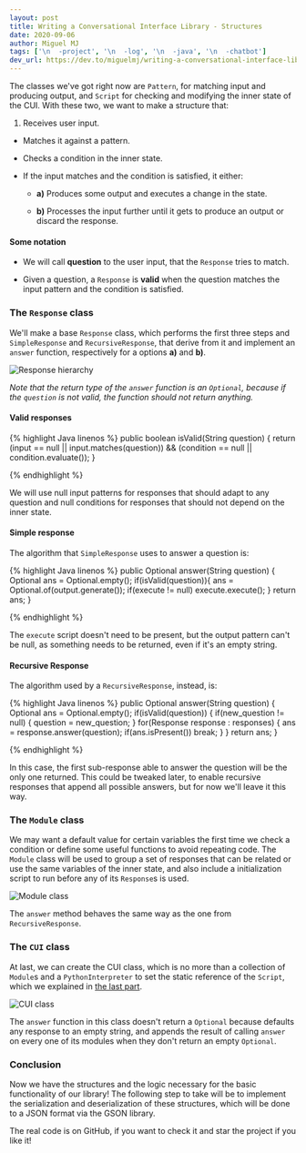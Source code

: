 ```yaml
---
layout: post
title: Writing a Conversational Interface Library - Structures
date: 2020-09-06
author: Miguel MJ
tags: ['\n  -project', '\n  -log', '\n  -java', '\n  -chatbot']
dev_url: https://dev.to/miguelmj/writing-a-conversational-interface-library-structures-1806
---
```

The classes we've got right now are `Pattern`, for matching input and producing output, and `Script` for checking and modifying the inner state of the CUI. With these two, we want to make a structure that:

1. Receives user input.

- Matches it against a pattern.

- Checks a condition in the inner state.

- If the input matches and the condition is satisfied, it either:

  - **a)** Produces some output and executes a change in the state. 

  - **b)** Processes the input further until it gets to produce an output or discard the response.



#### Some notation

- We will call **question** to the user input, that the `Response` tries to match.

- Given a question, a `Response` is **valid** when the question matches the input pattern and the condition is satisfied.



### The `Response` class

We'll make a base `Response` class, which performs the first three steps and `SimpleResponse` and `RecursiveResponse`, that derive from it and implement an `answer` function, respectively for a options **a)** and **b)**.



![Response hierarchy](https://dev-to-uploads.s3.amazonaws.com/i/hldnz786g1lm9u4m0zr2.png)



_Note that the return type of the `answer` function is an `Optional`, because if the `question` is not valid, the function should not return anything._

#### Valid responses



{% highlight Java linenos %}
public boolean isValid(String question) {
  return (input == null     || input.matches(question)) &&
         (condition == null || condition.evaluate());
}

{% endhighlight %}



We will use null input patterns for responses that should adapt to any question and null conditions for responses that should not depend on the inner state.

#### Simple response

The algorithm that `SimpleResponse` uses to answer a question is:



{% highlight Java linenos %}
public Optional<String> answer(String question) {
    Optional<String> ans = Optional.empty();
    if(isValid(question)){
        ans = Optional.of(output.generate());
        if(execute != null) execute.execute();
    }
    return ans;
}

{% endhighlight %}



The `execute` script doesn't need to be present, but the output pattern can't be null, as something needs to be returned, even if it's an empty string.



#### Recursive Response

The algorithm used by a `RecursiveResponse`, instead, is:



{% highlight Java linenos %}
public Optional<String> answer(String question) {
    Optional <String> ans = Optional.empty();
    if(isValid(question)) {
        if(new_question != null) {
            question = new_question;
        }
        for(Response response : responses) {
            ans = response.answer(question);
            if(ans.isPresent()) break;
        }
    }
    return ans;
}

{% endhighlight %}



In this case, the first sub-response able to answer the question will be the only one returned. This could be tweaked later, to enable recursive responses that append all possible answers, but for now we'll leave it this way.



### The `Module` class

We may want a default value for certain variables the first time we check a condition or define some useful functions to avoid repeating code. The `Module` class will be used to group a set of responses that can be related or use the same variables of the inner state, and also include a initialization script to run before any of its `Response`s is used.



![Module class](https://dev-to-uploads.s3.amazonaws.com/i/qgqvo6t4zekbzme3dgrp.png)



The `answer` method behaves the same way as the one from `RecursiveResponse`.



### The `CUI` class 

At last, we can create the CUI class, which is no more than a collection of `Module`s and a `PythonInterpreter` to set the static reference of the `Script`, which we explained in [the last part](https://dev.to/miguelmj/writing-a-conversational-user-interface-scripting-language-for-inner-state-49ll#script-class).



![CUI class](https://dev-to-uploads.s3.amazonaws.com/i/hlyqq2349s0fp0g7t2id.png)



The `answer` function in this class doesn't return a `Optional` because defaults any response to an empty string, and appends the result of calling `answer` on every one of its modules when they don't return an empty `Optional`.



### Conclusion

Now we have the structures and the logic necessary for the basic functionality of our library! The following step to take will be to implement the serialization and deserialization of these structures, which will be done to a JSON format via the GSON library.



The real code is on GitHub, if you want to check it and star the project if you like it!




